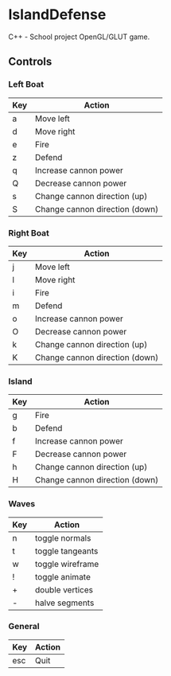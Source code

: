 # IslandDefense
C++ - School project OpenGL/GLUT game.

## Controls

### Left Boat
|  Key   |   Action    |
| ------ | ----------- |
| a | Move left |
| d | Move right |
| e | Fire |
| z | Defend |
| q | Increase cannon power |
| Q | Decrease cannon power |
| s | Change cannon direction (up) |
| S | Change cannon direction (down) |

### Right Boat
|  Key   |   Action    |
| ------ | ----------- |
| j | Move left |
| l | Move right |
| i | Fire |
| m | Defend |
| o | Increase cannon power |
| O | Decrease cannon power |
| k | Change cannon direction (up) |
| K | Change cannon direction (down) |

### Island
|  Key   |   Action    |
| ------ | ----------- |
| g | Fire |
| b | Defend |
| f | Increase cannon power |
| F | Decrease cannon power |
| h | Change cannon direction (up) |
| H | Change cannon direction (down) |

### Waves
|  Key   |   Action    |
| ------ | ----------- |
| n | toggle normals |
| t | toggle tangeants |
| w | toggle wireframe |
| ! | toggle animate |
| + | double vertices |
| - | halve segments |

### General
|  Key   |   Action    |
| ------ | ----------- |
| esc | Quit |
